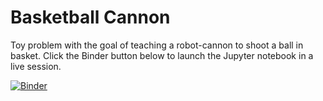 # Basketball Cannon
Toy problem with the goal of teaching a robot-cannon to shoot a ball in basket.  Click the Binder button below to launch the Jupyter notebook in a live session.

[![Binder](https://mybinder.org/badge_logo.svg)](https://mybinder.org/v2/gh/StevenCHowell/bball_cannon/master)
